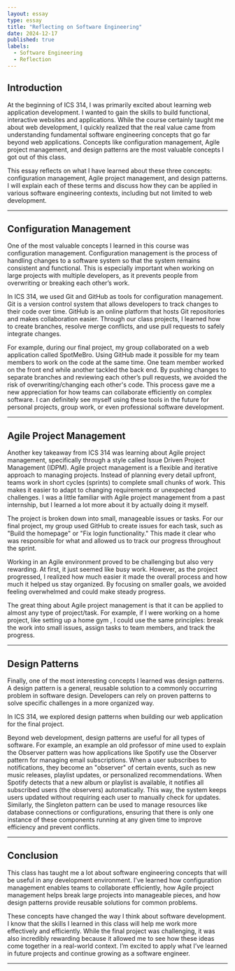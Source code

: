 ```yaml
---
layout: essay
type: essay
title: "Reflecting on Software Engineering"
date: 2024-12-17
published: true
labels:
  - Software Engineering
  - Reflection
---
```


## Introduction  

At the beginning of ICS 314, I was primarily excited about learning web application development. I wanted to gain the skills to build functional, interactive websites and applications. While the course certainly taught me about web development, I quickly realized that the real value came from understanding fundamental software engineering concepts that go far beyond web applications. Concepts like configuration management, Agile project management, and design patterns are the most valuable concepts I got out of this class. 

This essay reflects on what I have learned about these three concepts: configuration management, Agile project management, and design patterns. I will explain each of these terms and discuss how they can be applied in various software engineering contexts, including but not limited to web development.

---

## Configuration Management  

One of the most valuable concepts I learned in this course was configuration management. Configuration management is the process of handling changes to a software system so that the system remains consistent and functional. This is especially important when working on large projects with multiple developers, as it prevents people from overwriting or breaking each other’s work.  

In ICS 314, we used Git and GitHub as tools for configuration management. Git is a version control system that allows developers to track changes to their code over time. GitHub is an online platform that hosts Git repositories and makes collaboration easier. Through our class projects, I learned how to create branches, resolve merge conflicts, and use pull requests to safely integrate changes.  

For example, during our final project, my group collaborated on a web application called SpotMeBro. Using GitHub made it possible for my team members to work on the code at the same time. One team member worked on the front end while another tackled the back end. By pushing changes to separate branches and reviewing each other’s pull requests, we avoided the risk of overwriting/changing each other's code. This process gave me a new appreciation for how teams can collaborate efficiently on complex software. I can definitely see myself using these tools in the future for personal projects, group work, or even professional software development.

---

## Agile Project Management  

Another key takeaway from ICS 314 was learning about Agile project management, specifically through a style called Issue Driven Project Management (IDPM). Agile project management is a flexible and iterative approach to managing projects. Instead of planning every detail upfront, teams work in short cycles (sprints) to complete small chunks of work. This makes it easier to adapt to changing requirements or unexpected challenges. I was a little familiar with Agile project management from a past internship, but I learned a lot more about it by actually doing it myself. 

The project is broken down into small, manageable issues or tasks. For our final project, my group used GitHub to create issues for each task, such as "Build the homepage" or "Fix login functionality." This made it clear who was responsible for what and allowed us to track our progress throughout the sprint.  

Working in an Agile environment proved to be challenging but also very rewarding. At first, it just seemed like busy work. However, as the project progressed, I realized how much easier it made the overall process and how much it helped us stay organized. By focusing on smaller goals, we avoided feeling overwhelmed and could make steady progress.  

The great thing about Agile project management is that it can be applied to almost any type of project/task. For example, if I were working on a home project, like setting up a home gym , I could use the same principles: break the work into small issues, assign tasks to team members, and track the progress. 

---

## Design Patterns  

Finally, one of the most interesting concepts I learned was design patterns. A design pattern is a general, reusable solution to a commonly occurring problem in software design. Developers can rely on proven patterns to solve specific challenges in a more organized way.  

In ICS 314, we explored design patterns when building our web application for the final project. 

Beyond web development, design patterns are useful for all types of software. For example, an example an old professor of mine used to explain the Observer pattern was how applications like Spotify use the Observer pattern for managing email subscriptions. When a user subscribes to notifications, they become an "observer" of certain events, such as new music releases, playlist updates, or personalized recommendations. When Spotify detects that a new album or playlist is available, it notifies all subscribed users (the observers) automatically. This way, the system keeps users updated without requiring each user to manually check for updates.
Similarly, the Singleton pattern can be used to manage resources like database connections or configurations, ensuring that there is only one instance of these components running at any given time to improve efficiency and prevent conflicts.

---

## Conclusion  

This class has taught me a lot about software engineering concepts that will be useful in any development environment. I’ve learned how configuration management enables teams to collaborate efficiently, how Agile project management helps break large projects into manageable pieces, and how design patterns provide reusable solutions for common problems.  

These concepts have changed the way I think about software development. I know that the skills I learned in this class will help me work more effectively and efficiently. While the final project was challenging, it was also incredibly rewarding because it allowed me to see how these ideas come together in a real-world context. I’m excited to apply what I’ve learned in future projects and continue growing as a software engineer.

---  


